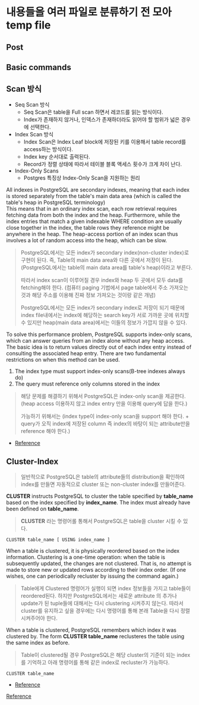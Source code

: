 # 내용들을 여러 파일로 분류하기 전 모아 temp file

## Post

## Basic commands

## Scan 방식
- Seq Scan 방식
  - Seq Scan은 table을 Full scan 하면서 레코드를 읽는 방식이다.
  - Index가 존재하지 않거나, 인덱스가 존재하더라도 읽어야 할 범위가 넓은 경우에 선택한다.
- Index Scan 방식
  - Index Scan은 Index Leaf block에 저장된 키를 이용해서 table record를 access하는 방식이다.
  - Index key 순서대로 출력된다.
  - Record가 정렬 상태에 따라서 테이블 블록 액세스 횟수가 크게 차이 난다.
- Index-Only Scans
  - Postgres 특징상 Index-Only Scan을 지원하는 원리

All indexes in PostgreSQL are secondary indexes, meaning that each index is stored separately from the table's main data area
(which is called the table's heap in PostgreSQL terminology)  
This means that in an ordinary index scan, each row retrieval requires fetching data from both the index and the heap.
Furthermore, while the index entries that match a given indexable WHERE condition are usually close together in the index, the table rows they 
reference might be anywhere in the heap. The heap-access portion of an index scan thus involves a lot of random access into the heap, which can be slow.
> PostgreSQL에서는 모든 index가 secondary index(non-cluster index)로 구현이 된다. 즉, Table의 main data area와 다른 곳에서 저장이 된다.
> (PostgreSQL에서는 table의 main data area를 table's heap)이라고 부른다.
> 
> 따라서 index scan이 이루어질 경우 index와 heap 두 곳에서 모두 data를 fetching해야 한다. (컴퓨터 paging 기법에서 page table에서 주소 가져오는 것과 해당 주소를 이용해 진짜 정보 가져오는 것이랑 같은 개념)
> 
> PostgreSQL에서는 모든 index가 secondary index로 저장이 되기 때문에  index file내에서는 index에 해당하는 search key가 서로 가까운 곳에 위치할 수 있지만 heap(main data area)에서는 이들의 정보가 가깝지 않을 수 있다.

To solve this performance problem, PostgreSQL supports index-only scans, which can answer queries from an index alone without any heap access.
The basic idea is to return values directly out of each index entry instead of consulting the associated heap entry.
There are two fundamental restrictions on when this method can be used.
1. The index type must support index-only scans(B-tree indexes always do)
2. The query must reference only columns stored in the index

> 해당 문제를 해결하기 위해서 PostgreSQL은 index-only scan을 제공한다. (heap access 이용하지 않고 index entry 만을 이용해 query에 답을 한다.)
> 
> 가능하기 위해서는 (index type이 index-only scan을 support 해야 한다. + query가 오직 index에 저장된 column 즉 index의 바탕이 되는 attribute만을 reference 해야 한다.)


- [Reference](https://www.postgresql.org/docs/current/indexes-index-only-scans.html)

## Cluster-Index
> 일반적으로 PostgreSQL은 table의 attribute들의 distribution을 확인하여 index를 만들면 자동적으로 cluster 또는 non-cluster index를 만들어준다.

**CLUSTER** instructs PostgreSQL to cluster the table specified by **table_name** based on the index specified by **index_name**.
The index must already have been defined on **table_name**.
> **CLUSTER** 라는 명령어롤 통해서 PostgreSQL은 table을 cluster 시킬 수 있다.
```
CLUSTER table_name [ USING index_name ]
```

When a table is clustered, it is physically reordered based on the index information.
Clustering is a one-time operation: when the table is subsequently updated, the changes are not clustered.
That is, no attempt is made to store new or updated rows according to their index order.
(If one wishes, one can periodically recluster by issuing the command again.)
> Table에게 Clustered 명령어가 실행이 되면 index 정보들을 가지고 table들이 reordered된다. 하지만 PostgreSQL에서는 새로운 attribute
> 의 추가나 update가 된 tuple들에 대해서는 다시 clustering 시켜주지 않는다. 따라서 cluster를 유지하고 싶을 경우에는 다시 명령어를 통해
> 본래 Table을 다시 정렬 시켜주어야 한다.


When a table is clustered, PostgreSQL remembers which index it was clustered by.
The form **CLUSTER table_name** reclusteres the table using the same index as before.
> Table이 clustered될 경우 PostgreSQL은 해당 cluster의 기준이 되는 index를 기억하고 아래 명령어를 통해 같은 index로 recluster가 가능하다.
```
CLUSTER table_name
```

- [Reference](https://www.postgresql.org/docs/current/sql-cluster.html)

[Reference](https://storycode.tistory.com/449)